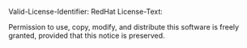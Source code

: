 Valid-License-Identifier: RedHat
License-Text:

Permission to use, copy, modify, and distribute this software
is freely granted, provided that this notice is preserved.
